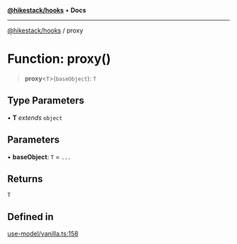 [**@hikestack/hooks**](/official/reference/hooks/index.md) • **Docs**

***

[@hikestack/hooks](/official/reference/hooks/globals.md) / proxy

# Function: proxy()

> **proxy**\<`T`\>(`baseObject`): `T`

## Type Parameters

• **T** *extends* `object`

## Parameters

• **baseObject**: `T` = `...`

## Returns

`T`

## Defined in

[use-model/vanilla.ts:158](https://github.com/hikestack/hike/blob/5b5a0ebd12d6185b553ab0b289e36e1190d78992/packages/hooks/src/use-model/vanilla.ts#L158)
